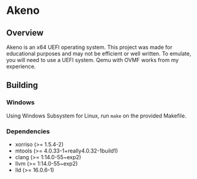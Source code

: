 # Akeno

## Overview

Akeno is an x64 UEFI operating system. This project was made for educational purposes and may not be efficient or well written.
To emulate, you will need to use a UEFI system. Qemu with OVMF works from my experience.

## Building

### Windows

Using Windows Subsystem for Linux, run `make` on the provided Makefile.

### Dependencies

- xorriso (>= 1.5.4-2)
- mtools (>= 4.0.33-1+really4.0.32-1build1)
- clang (>= 1:14.0-55~exp2)
- llvm (>= 1:14.0-55~exp2)
- lld (>= 16.0.6-1)
